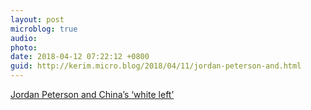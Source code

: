```yaml
---
layout: post
microblog: true
audio: 
photo: 
date: 2018-04-12 07:22:12 +0800
guid: http://kerim.micro.blog/2018/04/11/jordan-peterson-and.html
---
```

[Jordan Peterson and China’s ‘white left’](https://supchina.com/2018/04/10/jordan-peterson-and-chinas-white-left/)
